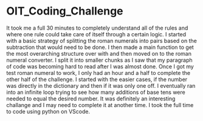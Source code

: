# OIT_Coding_Challenge
It took me a full 30 minutes to completely understand all of the rules and where one rule could take care of itself through a certain logic. I started with a basic strategy of splitting the roman numerals into pairs based on the subtraction that would need to be done. I then made a main function to get the most overarching structure over with and then moved on to the roman numeral converter. I split it into smaller chunks as I saw that my paragraph of code was becoming hard to read after I was almost done. Once I got my test roman numeral to work, I only had an hour and a half to complete the other half of the challenge. I started with the easier cases, if the number was directly in the dictionary and then if it was only one off.
I eventually ran into an infinite loop trying to see how many additions of base tens were needed to equal the desired number. It was definitely an interesting challange and I may need to complete it at another time.
I took the full time to code using python on VScode.
